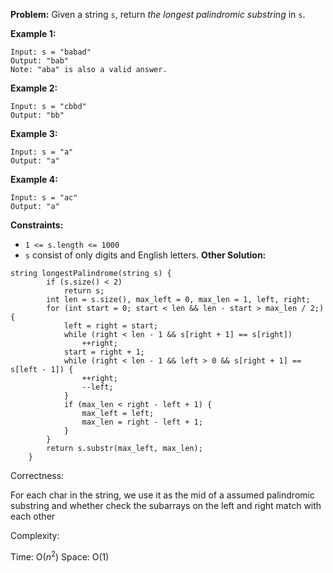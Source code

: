 **Problem:**
Given a string `s`, return *the longest palindromic substring* in `s`.

 

**Example 1:**

```
Input: s = "babad"
Output: "bab"
Note: "aba" is also a valid answer.
```

**Example 2:**

```
Input: s = "cbbd"
Output: "bb"
```

**Example 3:**

```
Input: s = "a"
Output: "a"
```

**Example 4:**

```
Input: s = "ac"
Output: "a"
```

 

**Constraints:**

- `1 <= s.length <= 1000`
- `s` consist of only digits and English letters.
**Other Solution:**
```
string longestPalindrome(string s) {
        if (s.size() < 2)
            return s;
        int len = s.size(), max_left = 0, max_len = 1, left, right;
        for (int start = 0; start < len && len - start > max_len / 2;) {
            left = right = start;
            while (right < len - 1 && s[right + 1] == s[right])
                ++right;
            start = right + 1;
            while (right < len - 1 && left > 0 && s[right + 1] == s[left - 1]) {
                ++right;
                --left;
            }
            if (max_len < right - left + 1) {
                max_left = left;
                max_len = right - left + 1;
            }
        }
        return s.substr(max_left, max_len);
    }
```
Correctness:

For each char in the string, we use it as the mid of a assumed palindromic substring and whether check the subarrays on the left and right match with each other

Complexity:

Time: O($n^2$)
Space: O(1)